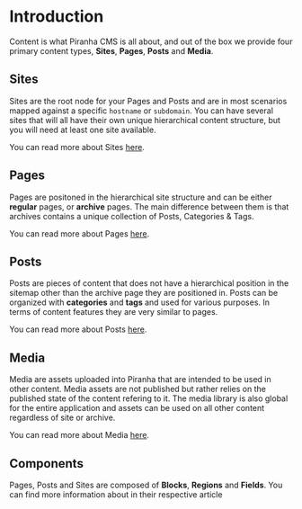 # Introduction

Content is what Piranha CMS is all about, and out of the box we provide four primary content types, **Sites**, **Pages**, **Posts** and **Media**.

## Sites

Sites are the root node for your Pages and Posts and are in most scenarios mapped against a specific `hostname` or `subdomain`. You can have several sites that will all have their own unique hierarchical content structure, but you will need at least one site available.

You can read more about Sites [here](sites).

## Pages

Pages are positoned in the hierarchical site structure and can be either **regular** pages, or **archive** pages. The main difference between them is that archives contains a unique collection of Posts, Categories & Tags.

You can read more about Pages [here](pages).

## Posts

Posts are pieces of content that does not have a hierarchical position in the sitemap other than the archive page they are positioned in. Posts can be organized with **categories** and **tags** and used for various purposes. In terms of content features they are very similar to pages.

You can read more about Posts [here](posts).

## Media

Media are assets uploaded into Piranha that are intended to be used in other content. Media assets are not published but rather relies on the published state of the content refering to it. The media library is also global for the entire application and assets can be used on all other content regardless of site or archive.

You can read more about Media [here](media).

## Components

Pages, Posts and Sites are composed of **Blocks**, **Regions** and **Fields**. You can find more information about in their respective article